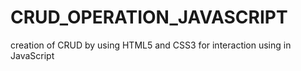 # CRUD_OPERATION_JAVASCRIPT
creation of CRUD by using HTML5 and CSS3 for interaction using in JavaScript
